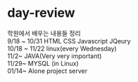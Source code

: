 # day-review
학원에서 배우는 내용들 정리<br/>
9/18 ~ 10/31 HTML CSS Javascript JQeury<br/>
10/18 ~ 11/22 linux(every Wednesday)<br/>
11/2~ JAVA(Very very important)<br/>
11/29~ MYSQL (in Linux)<br/>
01/14~ Alone project server